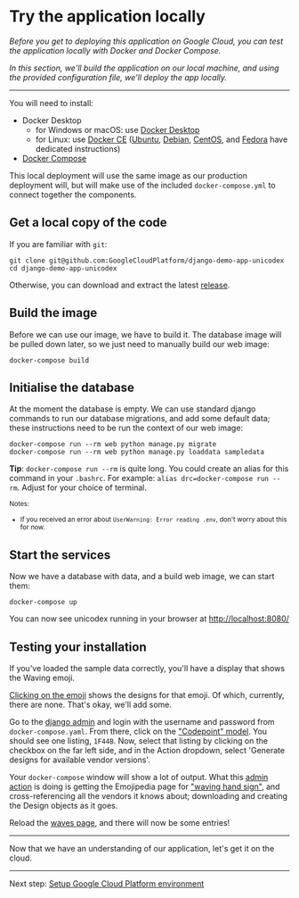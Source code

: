 
# Try the application locally

*Before you get to deploying this application on Google Cloud, you can test the application locally with Docker and Docker Compose.*

*In this section, we'll build the application on our local machine, and using the provided configuration file, we'll deploy the app locally.*

---

You will need to install: 

 * Docker Desktop
   * for Windows or macOS: use [Docker Desktop](https://www.docker.com/products/docker-desktop) 
   * for Linux: use [Docker CE](https://docs.docker.com/install/) ([Ubuntu](https://docs.docker.com/install/linux/docker-ce/ubuntu/), [Debian](https://docs.docker.com/install/linux/docker-ce/debian/), [CentOS](https://docs.docker.com/install/linux/docker-ce/centos/), and [Fedora](https://docs.docker.com/install/linux/docker-ce/fedora/) have dedicated instructions)
 * [Docker Compose](https://docs.docker.com/compose/install/#install-compose)

This local deployment will use the same image as our production deployment will, but will make use of the included `docker-compose.yml` to connect together the components. 

## Get a local copy of the code

If you are familiar with `git`: 

```
git clone git@github.com:GoogleCloudPlatform/django-demo-app-unicodex
cd django-demo-app-unicodex
```

Otherwise, you can download and extract the latest [release](https://github.com/GoogleCloudPlatform/django-demo-app-unicodex/releases).


## Build the image
 
Before we can use our image, we have to build it. The database image will be pulled down later, so we just need to manually build our web image: 

```
docker-compose build
``` 


## Initialise the database

At the moment the database is empty. We can use standard django commands to run our database migrations, and add some default data; these instructions need to be run the context of our web image: 

```
docker-compose run --rm web python manage.py migrate
docker-compose run --rm web python manage.py loaddata sampledata
```

**Tip**: `docker-compose run --rm` is quite long. You could create an alias for this command in your `.bashrc`. For example: `alias drc=docker-compose run --rm`. Adjust for your choice of terminal.

<small>Notes: 

* If you received an error about `UserWarning: Error reading .env`, don't worry about this for now.
</small>


## Start the services

Now we have a database with data, and a build web image, we can start them: 

```
docker-compose up
``` 

You can now see unicodex running in your browser at [http://localhost:8080/](http://localhost:8080/)


## Testing your installation

If you've loaded the sample data correctly, you'll have a display that shows the Waving emoji.

[Clicking on the emoji][hand] shows the designs for that emoji. Of which, currently, there are none. That's okay, we'll add some. 

Go to the [django admin](http://localhost:8080/admin) and login with the username and password from `docker-compose.yaml`. From there, click on the ["Codepoint" model](http://localhost:8080/admin/unicodex/codepoint/). You should see one listing, `1F44B`. Now, select that listing by clicking on the checkbox on the far left side, and in the Action dropdown, select 'Generate designs for available vendor versions'. 

Your `docker-compose` window will show a lot of output. What this [admin action](https://docs.djangoproject.com/en/2.2/ref/contrib/admin/actions/) is doing is getting the Emojipedia page for ["waving hand sign"](https://emojipedia.org/waving-hand-sign/), and cross-referencing all the vendors it knows about; downloading and creating the Design objects as it goes. 

Reload the [waves page][hand], and there will now be some entries!

[hand]: http://localhost:8080/u/1F44B

---

Now that we have an understanding of our application, let's get it on the cloud. 

---

Next step: [Setup Google Cloud Platform environment](10-setup-gcp.md)
 
 
